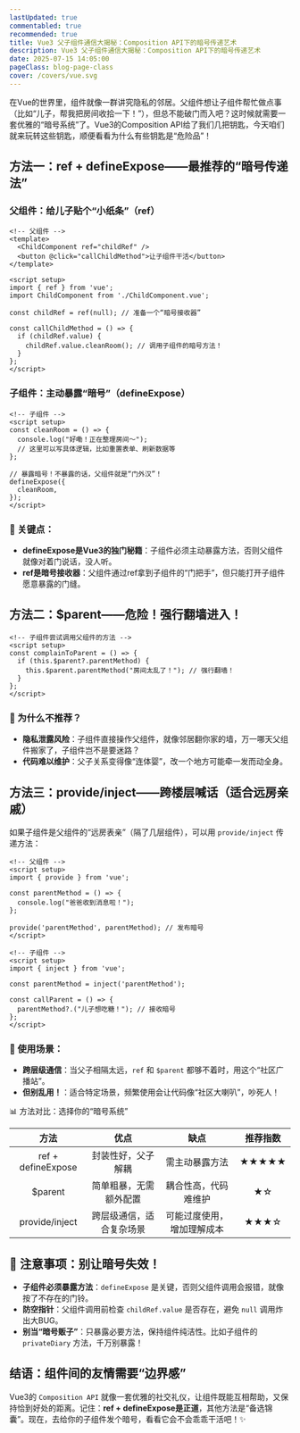 ```yaml
---
lastUpdated: true
commentabled: true
recommended: true
title: Vue3 父子组件通信大揭秘：Composition API下的暗号传递艺术
description: Vue3 父子组件通信大揭秘：Composition API下的暗号传递艺术
date: 2025-07-15 14:05:00 
pageClass: blog-page-class
cover: /covers/vue.svg
---
```


在Vue的世界里，组件就像一群讲究隐私的邻居。父组件想让子组件帮忙做点事（比如“儿子，帮我把房间收拾一下！”），但总不能破门而入吧？这时候就需要一套优雅的“暗号系统”了。Vue3的Composition API给了我们几把钥匙，今天咱们就来玩转这些钥匙，顺便看看为什么有些钥匙是“危险品”！

## 方法一：ref + defineExpose——最推荐的“暗号传递法” ##

### 父组件：给儿子贴个“小纸条”（ref） ###

```vue:Father.vue
<!-- 父组件 -->
<template>
  <ChildComponent ref="childRef" />
  <button @click="callChildMethod">让子组件干活</button>
</template>

<script setup>
import { ref } from 'vue';
import ChildComponent from './ChildComponent.vue';

const childRef = ref(null); // 准备一个“暗号接收器”

const callChildMethod = () => {
  if (childRef.value) {
    childRef.value.cleanRoom(); // 调用子组件的暗号方法！
  }
};
</script>
```

### 子组件：主动暴露“暗号”（defineExpose） ###

```vue:Child.vue
<!-- 子组件 -->
<script setup>
const cleanRoom = () => {
  console.log("好嘞！正在整理房间～");
  // 这里可以写具体逻辑，比如重置表单、刷新数据等
};

// 暴露暗号！不暴露的话，父组件就是“门外汉”！
defineExpose({
  cleanRoom,
});
</script>
```

### 🌟 关键点： ###

- **defineExpose是Vue3的独门秘籍**：子组件必须主动暴露方法，否则父组件就像对着门说话，没人听。
- **ref是暗号接收器**：父组件通过ref拿到子组件的“门把手”，但只能打开子组件愿意暴露的门缝。

## 方法二：$parent——危险！强行翻墙进入！ ##

```vue:Child.vue
<!-- 子组件尝试调用父组件的方法 -->
<script setup>
const complainToParent = () => {
  if (this.$parent?.parentMethod) {
    this.$parent.parentMethod("房间太乱了！"); // 强行翻墙！
  }
};
</script>
```

### 🚫 为什么不推荐？ ###

- **隐私泄露风险**：子组件直接操作父组件，就像邻居翻你家的墙，万一哪天父组件搬家了，子组件岂不是要迷路？
- **代码难以维护**：父子关系变得像“连体婴”，改一个地方可能牵一发而动全身。

## 方法三：provide/inject——跨楼层喊话（适合远房亲戚） ##

如果子组件是父组件的“远房表亲”（隔了几层组件），可以用 `provide/inject` 传递方法：

```vue:Father.vue
<!-- 父组件 -->
<script setup>
import { provide } from 'vue';

const parentMethod = () => {
  console.log("爸爸收到消息啦！");
};

provide('parentMethod', parentMethod); // 发布暗号
</script>

<!-- 子组件 -->
<script setup>
import { inject } from 'vue';

const parentMethod = inject('parentMethod');

const callParent = () => {
  parentMethod?.("儿子想吃糖！"); // 接收暗号
};
</script>
```

### 📢 使用场景： ###

- **跨层级通信**：当父子相隔太远，`ref` 和 `$parent` 都够不着时，用这个“社区广播站”。
- **但别乱用！**：适合特定场景，频繁使用会让代码像“社区大喇叭”，吵死人！


📊 方法对比：选择你的“暗号系统”

| 方法        |      优点      |  缺点 | 推荐指数 |
| :-----------: | :-----------: | :----: | :----: |
| ref + defineExpose      | 封装性好，父子解耦 | 需主动暴露方法 | ★★★★★ |
| $parent      | 简单粗暴，无需额外配置 | 耦合性高，代码难维护 | ★☆ |
| provide/inject      | 跨层级通信，适合复杂场景 | 可能过度使用，增加理解成本 | ★★★☆ |

## 🚨 注意事项：别让暗号失效！ ##

- **子组件必须暴露方法**：`defineExpose` 是关键，否则父组件调用会报错，就像按了不存在的门铃。
- **防空指针**：父组件调用前检查 `childRef.value` 是否存在，避免 `null` 调用炸出大BUG。
- **别当“暗号贩子”**：只暴露必要方法，保持组件纯洁性。比如子组件的 `privateDiary` 方法，千万别暴露！

## 结语：组件间的友情需要“边界感” ##

Vue3的 `Composition API` 就像一套优雅的社交礼仪，让组件既能互相帮助，又保持恰到好处的距离。记住：**ref + defineExpose是正道**，其他方法是“备选锦囊”。现在，去给你的子组件发个暗号，看看它会不会乖乖干活吧！✨
